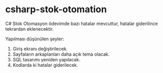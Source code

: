 # csharp-stok-otomation

C# Stok Otomasyon ödevimde bazı hatalar mevcuttur, hatalar giderilince tekrardan eklenecektir.

Yapılması düşünülen şeyler:
1. Giriş ekranı değiştirilecek.
2. Sayfaların arkaplanları daha açık tema olacak.
3. SQL tasarımı yeniden yapılacak.
4. Kodlarda ki hatalar giderilecek.
